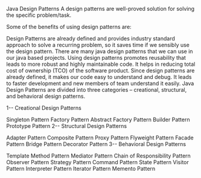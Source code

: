 Java Design Patterns
A design patterns are well-proved solution for solving the specific problem/task.

Some of the benefits of using design patterns are:

Design Patterns are already defined and provides industry standard approach to solve a recurring problem, so it saves time if we sensibly use the design pattern.
There are many java design patterns that we can use in our java based projects.
Using design patterns promotes reusability that leads to more robust and highly maintainable code.
It helps in reducing total cost of ownership (TCO) of the software product.
Since design patterns are already defined, it makes our code easy to understand and debug.
It leads to faster development and new members of team understand it easily.
Java Design Patterns are divided into three categories – creational, structural, and behavioral design patterns.

1-- Creational Design Patterns

Singleton Pattern
Factory Pattern
Abstract Factory Pattern
Builder Pattern
Prototype Pattern
2-- Structural Design Patterns

Adapter Pattern
Composite Pattern
Proxy Pattern
Flyweight Pattern
Facade Pattern
Bridge Pattern
Decorator Pattern
3-- Behavioral Design Patterns

Template Method Pattern
Mediator Pattern
Chain of Responsibility Pattern
Observer Pattern
Strategy Pattern
Command Pattern
State Pattern
Visitor Pattern
Interpreter Pattern
Iterator Pattern
Memento Pattern